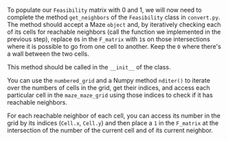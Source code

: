 To populate our `Feasibility` matrix with 0 and 1, we will now need to
complete the method `get_neighbors` of the `Feasibility` class in `convert.py`.
The method should accept a Maze `object` and, by iteratively checking each of
its cells for reachable neighbors (call the function we implemented in the previous step), 
replace `0`s in the `F_matrix` with `1`s on those intersections where it is possible to go from one cell to another.
Keep the `0` where there's a wall between the two cells.

This method should be called in the `__init__` of the class.

<div class="hint">

You can use the `numbered_grid` and a Numpy method `nditer()` to iterate over the numbers of cells in the grid,
get their indices, and access each particular cell in the `maze_maze_grid` using those indices to check if it has 
reachable neighbors.
</div>

<div class="hint">

For each reachable neighbor of each cell, you can access its number in the grid by its indices (`Cell.x`, `Cell.y`) and
then place a `1` in the `F_matrix` at the intersection of the number of the current cell and of its current neighbor.
</div>
